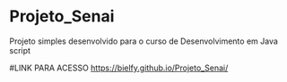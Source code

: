 # Projeto_Senai
Projeto simples desenvolvido para o curso de Desenvolvimento em Java script

#LINK PARA ACESSO
https://bielfy.github.io/Projeto_Senai/
